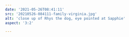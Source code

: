 ```yaml
---
date: '2021-05-26T08:41:11'
src: '20210526-084111-family-virginia.jpg'
alt: 'close up of Rhys the dog, eye pointed at Sapphie'
aspect: '3:2'

---
```

